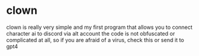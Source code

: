 # clown
clown is really very simple and my first program that allows you to connect character ai to discord via alt account
the code is not obfuscated or complicated at all, so if you are afraid of a virus, check this or send it to gpt4
